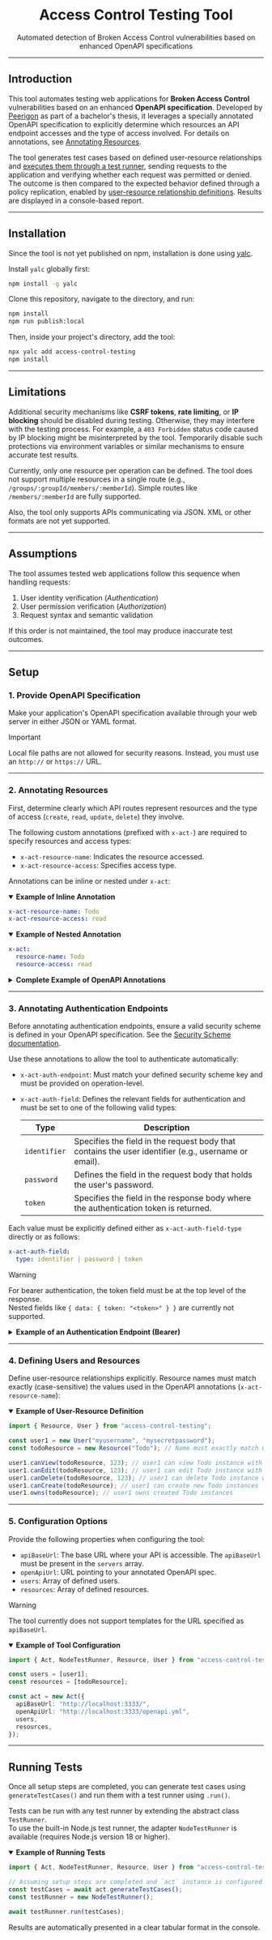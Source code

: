 <div align="center">
  <h1 align="center">Access Control Testing Tool</h1>
  <p align="center">Automated detection of Broken Access Control vulnerabilities based on enhanced OpenAPI specifications</p>
</div>

---

## Introduction

This tool automates testing web applications for **Broken Access Control** vulnerabilities based on an enhanced **OpenAPI specification**. Developed by [Peerigon](https://peerigon.com/) as part of a bachelor's thesis, it leverages a specially annotated OpenAPI specification to explicitly determine which resources an API endpoint accesses and the type of access involved. For details on annotations, see [Annotating Resources](#2-annotating-resources).

The tool generates test cases based on defined user-resource relationships and [executes them through a test runner](#running-tests), sending requests to the application and verifying whether each request was permitted or denied. The outcome is then compared to the expected behavior defined through a policy replication, enabled by [user-resource relationship definitions](#4-defining-users-and-resources). Results are displayed in a console-based report.

---

## Installation

Since the tool is not yet published on npm, installation is done using [yalc](https://github.com/wclr/yalc).

Install `yalc` globally first:

```bash
npm install -g yalc
```

Clone this repository, navigate to the directory, and run:

```bash
npm install
npm run publish:local
```

Then, inside your project's directory, add the tool:

```bash
npx yalc add access-control-testing
npm install
```

---

## Limitations

Additional security mechanisms like **CSRF tokens**, **rate limiting**, or **IP blocking** should be disabled during testing. Otherwise, they may interfere with the testing process. For example, a `403 Forbidden` status code caused by IP blocking might be misinterpreted by the tool. Temporarily disable such protections via environment variables or similar mechanisms to ensure accurate test results.

Currently, only one resource per operation can be defined. The tool does not support multiple resources in a single route (e.g., `/groups/:groupId/members/:memberId`). Simple routes like `/members/:memberId` are fully supported.

Also, the tool only supports APIs communicating via JSON. XML or other formats are not yet supported.

---

## Assumptions

The tool assumes tested web applications follow this sequence when handling requests:

1. User identity verification (_Authentication_)
2. User permission verification (_Authorization_)
3. Request syntax and semantic validation

If this order is not maintained, the tool may produce inaccurate test outcomes.

---

## Setup

### 1. Provide OpenAPI Specification

Make your application's OpenAPI specification available through your web server in either JSON or YAML format.

> [!IMPORTANT]  
> Local file paths are not allowed for security reasons. Instead, you must use an `http://` or `https://` URL.

---

### 2. Annotating Resources

First, determine clearly which API routes represent resources and the type of access (`create`, `read`, `update`, `delete`) they involve.

The following custom annotations (prefixed with `x-act-`) are required to specify resources and access types:

- `x-act-resource-name`: Indicates the resource accessed.
- `x-act-resource-access`: Specifies access type.

Annotations can be inline or nested under `x-act`:

<details open>
<summary><strong>Example of Inline Annotation</strong></summary>

```yaml
x-act-resource-name: Todo
x-act-resource-access: read
```

</details>

<details open>
<summary><strong>Example of Nested Annotation</strong></summary>

```yaml
x-act:
  resource-name: Todo
  resource-access: read
```

</details>

<details>
<summary><strong>Complete Example of OpenAPI Annotations</strong></summary>

```yaml
paths:
  /todos:
    get:
      # ...
      x-act:
        resource-name: Todo
        resource-access: read
    post:
      # ...
      x-act:
        resource-name: Todo
        resource-access: create

  /todos/{id}:
    # ...
    get:
      parameters:
        - name: id
          in: path
          required: true
          schema:
            type: string
          x-act:
            resource-name: Todo
            resource-access: read
```

</details>

---

### 3. Annotating Authentication Endpoints

Before annotating authentication endpoints, ensure a valid security scheme is defined in your OpenAPI specification. See the [Security Scheme documentation](https://learn.openapis.org/specification/security.html).

Use these annotations to allow the tool to authenticate automatically:

- `x-act-auth-endpoint`: Must match your defined security scheme key and must be provided on operation-level.
- `x-act-auth-field`: Defines the relevant fields for authentication and must be set to one of the following valid types:

  | Type         | Description                                                                                          |
  | ------------ | ---------------------------------------------------------------------------------------------------- |
  | `identifier` | Specifies the field in the request body that contains the user identifier (e.g., username or email). |
  | `password`   | Defines the field in the request body that holds the user's password.                                |
  | `token`      | Specifies the field in the response body where the authentication token is returned.                 |

Each value must be explicitly defined either as `x-act-auth-field-type` directly or as follows:

```yaml
x-act-auth-field:
  type: identifier | password | token
```

> [!WARNING]  
> For bearer authentication, the token field must be at the top level of the response.  
> Nested fields like `{ data: { token: "<token>" } }` are currently not supported.

<details>
<summary><strong>Example of an Authentication Endpoint (Bearer)</strong></summary>

```yaml
paths:
  /login/bearer:
    post:
      requestBody:
        required: true
        content:
          application/json:
            schema:
              type: object
              properties:
                username:
                  type: string
                  x-act-auth-field:
                    type: identifier
                password:
                  type: string
                  x-act-auth-field:
                    type: password
      responses:
        "200":
          content:
            application/json:
              schema:
                type: object
                properties:
                  token:
                    type: string
                    x-act-auth-field:
                      type: token
      x-act-auth-endpoint: bearerHttpAuthentication
```

</details>

---

### 4. Defining Users and Resources

Define user-resource relationships explicitly. Resource names must match exactly (case-sensitive) the values used in the OpenAPI annotations (`x-act-resource-name`):

<details open>
<summary><strong>Example of User-Resource Definition</strong></summary>

```typescript
import { Resource, User } from "access-control-testing";

const user1 = new User("myusername", "mysecretpassword");
const todoResource = new Resource("Todo"); // Name must exactly match OpenAPI spec annotation

user1.canView(todoResource, 123); // user1 can view Todo instance with identifier 123
user1.canEdit(todoResource, 123); // user1 can edit Todo instance with identifier 123
user1.canDelete(todoResource, 123); // user1 can delete Todo instance with identifier 123
user1.canCreate(todoResource); // user1 can create new Todo instances
user1.owns(todoResource); // user1 owns created Todo instances
```

</details>

---

### 5. Configuration Options

Provide the following properties when configuring the tool:

- `apiBaseUrl`: The base URL where your API is accessible. The `apiBaseUrl` must be present in the `servers` array.
- `openApiUrl`: URL pointing to your annotated OpenAPI spec.
- `users`: Array of defined users.
- `resources`: Array of defined resources.

> [!WARNING]  
> The tool currently does not support templates for the URL specified as `apiBaseUrl`.

<details open>
<summary><strong>Example of Tool Configuration</strong></summary>

```typescript
import { Act, NodeTestRunner, Resource, User } from "access-control-testing";

const users = [user1];
const resources = [todoResource];

const act = new Act({
  apiBaseUrl: "http://localhost:3333/",
  openApiUrl: "http://localhost:3333/openapi.yml",
  users,
  resources,
});
```

</details>

---

## Running Tests

Once all setup steps are completed, you can generate test cases using `generateTestCases()` and run them with a test runner using `.run()`.

Tests can be run with any test runner by extending the abstract class `TestRunner`.  
To use the built-in Node.js test runner, the adapter `NodeTestRunner` is available (requires Node.js version 18 or higher).

<details open>
<summary><strong>Example of Running Tests</strong></summary>

```typescript
import { Act, NodeTestRunner, Resource, User } from "access-control-testing";

// Assuming setup steps are completed and `act` instance is configured
const testCases = await act.generateTestCases();
const testRunner = new NodeTestRunner();

await testRunner.run(testCases);
```

</details>

Results are automatically presented in a clear tabular format in the console.
